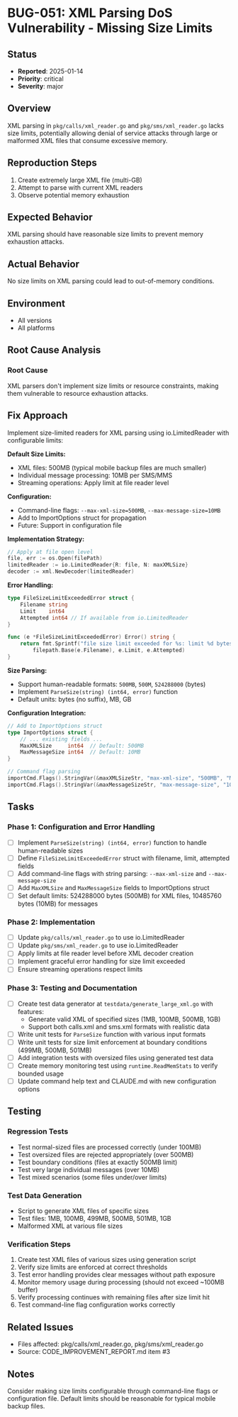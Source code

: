 # BUG-051: XML Parsing DoS Vulnerability - Missing Size Limits

## Status
- **Reported**: 2025-01-14
- **Priority**: critical
- **Severity**: major

## Overview
XML parsing in `pkg/calls/xml_reader.go` and `pkg/sms/xml_reader.go` lacks size limits, potentially allowing denial of service attacks through large or malformed XML files that consume excessive memory.

## Reproduction Steps
1. Create extremely large XML file (multi-GB)
2. Attempt to parse with current XML readers
3. Observe potential memory exhaustion

## Expected Behavior
XML parsing should have reasonable size limits to prevent memory exhaustion attacks.

## Actual Behavior
No size limits on XML parsing could lead to out-of-memory conditions.

## Environment
- All versions
- All platforms

## Root Cause Analysis
### Root Cause
XML parsers don't implement size limits or resource constraints, making them vulnerable to resource exhaustion attacks.

## Fix Approach
Implement size-limited readers for XML parsing using io.LimitedReader with configurable limits:

**Default Size Limits:**
- XML files: 500MB (typical mobile backup files are much smaller)
- Individual message processing: 10MB per SMS/MMS
- Streaming operations: Apply limit at file reader level

**Configuration:**
- Command-line flags: `--max-xml-size=500MB`, `--max-message-size=10MB`
- Add to ImportOptions struct for propagation
- Future: Support in configuration file

**Implementation Strategy:**
```go
// Apply at file open level
file, err := os.Open(filePath)
limitedReader := io.LimitedReader{R: file, N: maxXMLSize}
decoder := xml.NewDecoder(limitedReader)
```

**Error Handling:**
```go
type FileSizeLimitExceededError struct {
    Filename string
    Limit    int64
    Attempted int64 // If available from io.LimitedReader
}

func (e *FileSizeLimitExceededError) Error() string {
    return fmt.Sprintf("file size limit exceeded for %s: limit %d bytes, attempted %d bytes", 
        filepath.Base(e.Filename), e.Limit, e.Attempted)
}
```

**Size Parsing:**
- Support human-readable formats: `500MB`, `500M`, `524288000` (bytes)
- Implement `ParseSize(string) (int64, error)` function
- Default units: bytes (no suffix), MB, GB

**Configuration Integration:**
```go
// Add to ImportOptions struct
type ImportOptions struct {
    // ... existing fields ...
    MaxXMLSize     int64  // Default: 500MB  
    MaxMessageSize int64  // Default: 10MB
}

// Command flag parsing
importCmd.Flags().StringVar(&maxXMLSizeStr, "max-xml-size", "500MB", "Maximum XML file size")
importCmd.Flags().StringVar(&maxMessageSizeStr, "max-message-size", "10MB", "Maximum message size")
```

## Tasks
### Phase 1: Configuration and Error Handling
- [ ] Implement `ParseSize(string) (int64, error)` function to handle human-readable sizes
- [ ] Define `FileSizeLimitExceededError` struct with filename, limit, attempted fields
- [ ] Add command-line flags with string parsing: `--max-xml-size` and `--max-message-size`
- [ ] Add `MaxXMLSize` and `MaxMessageSize` fields to ImportOptions struct
- [ ] Set default limits: 524288000 bytes (500MB) for XML files, 10485760 bytes (10MB) for messages

### Phase 2: Implementation
- [ ] Update `pkg/calls/xml_reader.go` to use io.LimitedReader
- [ ] Update `pkg/sms/xml_reader.go` to use io.LimitedReader  
- [ ] Apply limits at file reader level before XML decoder creation
- [ ] Implement graceful error handling for size limit exceeded
- [ ] Ensure streaming operations respect limits

### Phase 3: Testing and Documentation
- [ ] Create test data generator at `testdata/generate_large_xml.go` with features:
  - Generate valid XML of specified sizes (1MB, 100MB, 500MB, 1GB)
  - Support both calls.xml and sms.xml formats with realistic data
- [ ] Write unit tests for `ParseSize` function with various input formats
- [ ] Write unit tests for size limit enforcement at boundary conditions (499MB, 500MB, 501MB)
- [ ] Add integration tests with oversized files using generated test data
- [ ] Create memory monitoring test using `runtime.ReadMemStats` to verify bounded usage
- [ ] Update command help text and CLAUDE.md with new configuration options

## Testing
### Regression Tests
- Test normal-sized files are processed correctly (under 100MB)
- Test oversized files are rejected appropriately (over 500MB)
- Test boundary conditions (files at exactly 500MB limit)
- Test very large individual messages (over 10MB)
- Test mixed scenarios (some files under/over limits)

### Test Data Generation
- Script to generate XML files of specific sizes
- Test files: 1MB, 100MB, 499MB, 500MB, 501MB, 1GB
- Malformed XML at various file sizes

### Verification Steps
1. Create test XML files of various sizes using generation script
2. Verify size limits are enforced at correct thresholds
3. Test error handling provides clear messages without path exposure
4. Monitor memory usage during processing (should not exceed ~100MB buffer)
5. Verify processing continues with remaining files after size limit hit
6. Test command-line flag configuration works correctly

## Related Issues
- Files affected: pkg/calls/xml_reader.go, pkg/sms/xml_reader.go
- Source: CODE_IMPROVEMENT_REPORT.md item #3

## Notes
Consider making size limits configurable through command-line flags or configuration file. Default limits should be reasonable for typical mobile backup files.
